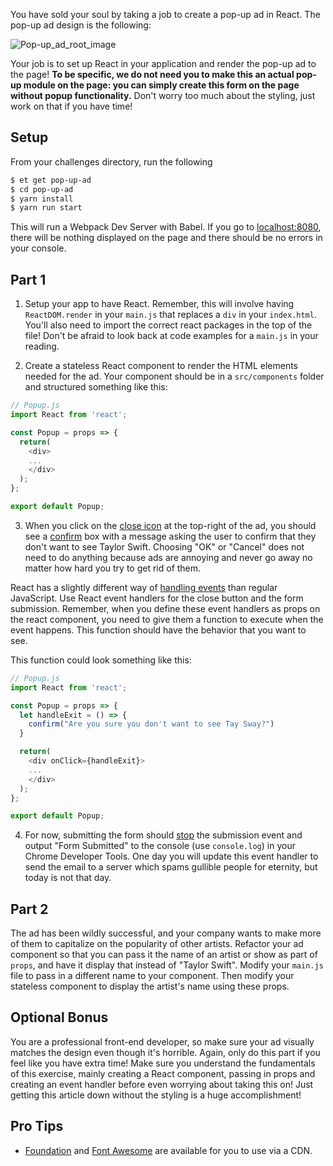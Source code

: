You have sold your soul by taking a job to create a pop-up ad in React.
The pop-up ad design is the following:

![Pop-up_ad_root_image][pop-up_ad_root_image]

Your job is to set up React in your application and render the pop-up ad to the page! **To be specific, we do not need you to make this an actual pop-up module on the page: you can simply create this form on the page without popup functionality.** Don't worry too much about the styling, just work on that if you have time!

## Setup
From your challenges directory, run the following

```sh
$ et get pop-up-ad
$ cd pop-up-ad
$ yarn install
$ yarn run start
```

This will run a Webpack Dev Server with Babel.
If you go to [localhost:8080](localhost:8080), there will be nothing displayed on the page and there should be no errors in your console.

## Part 1
1) Setup your app to have React. Remember, this will involve having `ReactDOM.render` in your `main.js` that replaces a `div` in your `index.html`. You'll also need to import the correct react packages in the top of the file! Don't be afraid to look back at code examples for a `main.js` in your reading.

2) Create a stateless React component to render the HTML elements needed for the ad. Your component should be in a `src/components` folder and structured something like this:
```js
// Popup.js
import React from 'react';

const Popup = props => {
  return(
    <div>
    ...
    </div>
  );
};

export default Popup;
```

3) When you click on the [close icon][fa-times] at the top-right of the ad, you should see a [confirm][mdn-confirm] box with a message asking the user to confirm that they don't want to see Taylor Swift. Choosing "OK" or "Cancel" does not need to do anything because ads are annoying and never go away no matter how hard you try to get rid of them.

React has a slightly different way of [handling events][react-eventhandlers] than regular JavaScript. Use React event handlers for the close button and the form submission. Remember, when you define these event handlers as props on the react component, you need to give them a function to execute when the event happens. This function should have the behavior that you want to see.

This function could look something like this:

```js
// Popup.js
import React from 'react';

const Popup = props => {
  let handleExit = () => {
    confirm("Are you sure you don't want to see Tay Sway?")
  }

  return(
    <div onClick={handleExit}>
    ...
    </div>
  );
};

export default Popup;
```

4) For now, submitting the form should [stop][mdn-preventdefault] the submission event and output "Form Submitted" to the console (use `console.log`) in your Chrome Developer Tools. One day you will update this event handler to send the email to a server which spams gullible people for eternity, but today is not that day.


## Part 2
The ad has been wildly successful, and your company wants to make more of them to capitalize on the popularity of other artists. Refactor your ad component so that you can pass it the name of an artist or show as part of `props`, and have it display that instead of "Taylor Swift". Modify your `main.js` file to pass in a different name to your component. Then modify your stateless component to display the artist's name using these props.

## Optional Bonus
You are a professional front-end developer, so make sure your ad visually matches the design even though it's horrible. Again, only do this part if you feel like you have extra time! Make sure you understand the fundamentals of this exercise, mainly creating a React component, passing in props and creating an event handler before even worrying about taking this on! Just getting this article down without the styling is a huge accomplishment!

## Pro Tips
* [Foundation][foundation] and [Font Awesome][font-awesome] are available for you to use via a CDN.

[fa-times]: http://fortawesome.github.io/Font-Awesome/icon/times/
[font-awesome]: http://fortawesome.github.io/Font-Awesome/
[foundation]: http://foundation.zurb.com/
[mdn-confirm]: https://developer.mozilla.org/en-US/docs/Web/API/Window/confirm
[mdn-preventdefault]: https://developer.mozilla.org/en-US/docs/Web/API/Event/preventDefault
[react-eventhandlers]: https://facebook.github.io/react/docs/handling-events.html
[pop-up_ad_root_image]: https://s3.amazonaws.com/horizon-production/images/pop-up_ad_root.png
